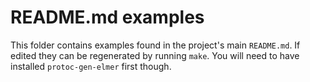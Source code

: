 # README.md examples

This folder contains examples found in the project's main `README.md`. If edited they can be regenerated by running `make`. You will need to have installed `protoc-gen-elmer` first though.
